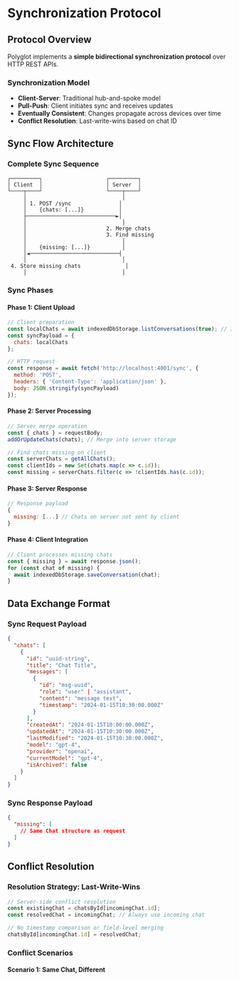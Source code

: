 # Synchronization Protocol

## Protocol Overview

Polyglot implements a **simple bidirectional synchronization protocol** over HTTP REST APIs.

### Synchronization Model
- **Client-Server**: Traditional hub-and-spoke model
- **Pull-Push**: Client initiates sync and receives updates
- **Eventually Consistent**: Changes propagate across devices over time
- **Conflict Resolution**: Last-write-wins based on chat ID

## Sync Flow Architecture

### Complete Sync Sequence
```
┌─────────┐                    ┌─────────┐
│ Client  │                    │ Server  │
└────┬────┘                    └────┬────┘
     │                              │
     │ 1. POST /sync               │
     │    {chats: [...]}           │
     ├────────────────────────────►│
     │                              │
     │                         2. Merge chats
     │                         3. Find missing
     │                              │
     │    {missing: [...]}          │
     │◄────────────────────────────┤
     │                              │
 4. Store missing chats              │
     │                              │
```

### Sync Phases

#### Phase 1: Client Upload
```javascript
// Client preparation
const localChats = await indexedDbStorage.listConversations(true); // Include archived
const syncPayload = {
  chats: localChats
};

// HTTP request
const response = await fetch('http://localhost:4001/sync', {
  method: 'POST',
  headers: { 'Content-Type': 'application/json' },
  body: JSON.stringify(syncPayload)
});
```

#### Phase 2: Server Processing
```javascript
// Server merge operation
const { chats } = requestBody;
addOrUpdateChats(chats); // Merge into server storage

// Find chats missing on client
const serverChats = getAllChats();
const clientIds = new Set(chats.map(c => c.id));
const missing = serverChats.filter(c => !clientIds.has(c.id));
```

#### Phase 3: Server Response
```javascript
// Response payload
{
  missing: [...] // Chats on server not sent by client
}
```

#### Phase 4: Client Integration
```javascript
// Client processes missing chats
const { missing } = await response.json();
for (const chat of missing) {
  await indexedDbStorage.saveConversation(chat);
}
```

## Data Exchange Format

### Sync Request Payload
```json
{
  "chats": [
    {
      "id": "uuid-string",
      "title": "Chat Title",
      "messages": [
        {
          "id": "msg-uuid",
          "role": "user" | "assistant",
          "content": "message text",
          "timestamp": "2024-01-15T10:30:00.000Z"
        }
      ],
      "createdAt": "2024-01-15T10:00:00.000Z",
      "updatedAt": "2024-01-15T10:30:00.000Z",
      "lastModified": "2024-01-15T10:30:00.000Z",
      "model": "gpt-4",
      "provider": "openai",
      "currentModel": "gpt-4",
      "isArchived": false
    }
  ]
}
```

### Sync Response Payload
```json
{
  "missing": [
    // Same Chat structure as request
  ]
}
```

## Conflict Resolution

### Resolution Strategy: Last-Write-Wins
```javascript
// Server-side conflict resolution
const existingChat = chatsById[incomingChat.id];
const resolvedChat = incomingChat; // Always use incoming chat

// No timestamp comparison or field-level merging
chatsById[incomingChat.id] = resolvedChat;
```

### Conflict Scenarios

#### Scenario 1: Same Chat, Different
